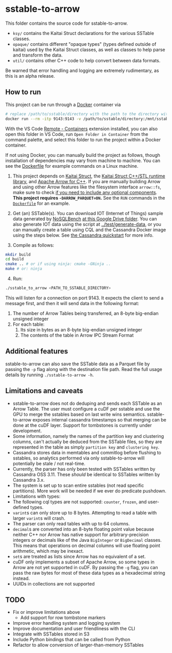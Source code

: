 # sstable-to-arrow

This folder contains the source code for sstable-to-arrow.

- `ksy/` contains the Kaitai Struct declarations for the various SSTable classes.
- `opaque/` contains different "opaque types" (types defined outside of kaitai) used by the Kaitai Struct classes, as well as classes to help parse and transform the data.
- `util/` contains other C++ code to help convert between data formats.

Be warned that error handling and logging are extremely rudimentary, as this is an alpha release.

## How to run

This project can be run through a [Docker](https://www.docker.com/) container via
```bash
# replace /path/to/sstable/directory with the path to the directory with your sstables
docker run --rm -itp 9143:9143 -v /path/to/sstable/directory:/mnt/sstables --name sstable-to-arrow datastaxlabs/sstable-to-arrow /mnt/sstables
```

With the VS Code [Remote - Containers](https://marketplace.visualstudio.com/items?itemName=ms-vscode-remote.remote-containers) extension installed, you can also open this folder in VS Code, run `Open Folder in Container` from the command palette, and select this folder to run the project within a Docker container.

If not using Docker, you can manually build the project as follows, though installation of dependencies may vary from machine to machine. You can see the [Dockerfile](Dockerfile) for example commands on a Linux machine.

1. This project depends on [Kaitai Struct](`https://kaitai.io/#download`), the [Kaitai Struct C++/STL runtime library](https://github.com/kaitai-io/kaitai_struct_cpp_stl_runtime), and [Apache Arrow for C++](http://arrow.apache.org/docs/cpp/cmake.html). If you are manually building Arrow and using other Arrow features like the filesystem interface `arrow::fs`, make sure to check [if you need to include any optional components](http://arrow.apache.org/docs/developers/cpp/building.html#optional-components). **This project requires `-DARROW_PARQUET=ON`.** See the `RUN` commands in the [`Dockerfile`](Dockerfile) for an example.

2. Get (an) SSTable(s). You can download IOT (Internet of Things) sample data generated by [NoSQLBench](http://docs.nosqlbench.io/#/) [at this Google Drive folder](https://drive.google.com/drive/folders/1y-f6rRH3OfC8AvVTNuhcmvjihnaMWN4p?usp=sharing). You can also generate IOT data using the script at [../test/generate-data](../test/generate-data), or you can manually create a table using CQL and the Cassandra Docker image using the steps below. See [the Cassandra quickstart](https://cassandra.apache.org/quickstart/) for more info.

3. Compile as follows:

```bash
mkdir build
cd build
cmake .. # or if using ninja: cmake -GNinja ..
make # or: ninja
```

4. Run:

```bash
./sstable_to_arrow <PATH_TO_SSTABLE_DIRECTORY>
```

This will listen for a connection on port 9143. It expects the client to send a
message first, and then it will send data in the following format:

1. The number of Arrow Tables being transferred, an 8-byte big-endian unsigned integer
2. For each table:
    1. Its size in bytes as an 8-byte big-endian unsigned integer
    2. The contents of the table in Arrow IPC Stream Format

## Additional features

sstable-to-arrow can also save the SSTable data as a Parquet file by passing the `-p` flag along with the destination file path. Read the full usage details by running `./sstable-to-arrow -h`.

## Limitations and caveats

- sstable-to-arrow does not do deduping and sends each SSTable as an Arrow Table. The user must configure a cuDF per sstable and use the GPU to merge the sstables based on last write wins semantics. sstable-to-arrow exposes internal cassandra timestamps so that merging can be done at the cuDF layer. Support for tombstones is currently under development.
- Some information, namely the names of the partition key and clustering columns, can't actually be deduced from the SSTable files, so they are represented in the table as simply `partition key` and `clustering key`.
- Cassandra stores data in memtables and commitlog before flushing to sstables, so analytics performed via only sstable-to-arrow will potentially be stale / not real-time.
- Currently, the parser has only been tested with SSTables written by Cassandra OSS 3.11. These *should* be identical to SSTables written by Cassandra 3.x.
- The system is set up to scan entire sstables (not read specific partitions). More work will be needed if we ever do predicate pushdown.
- Limitations with types:
- The following cql types are not supported: `counter`, `frozen`, and user-defined types.
- `varint`s can only store up to 8 bytes. Attempting to read a table with larger `varint`s will crash.
- The parser can only read tables with up to 64 columns.
- `decimal`s are converted into an 8-byte floating point value because neither C++ nor Arrow has native support for arbitrary-precision integers or decimals like of the Java `BigInteger` or `BigDecimal` classes. This means that operations on decimal columns will use floating point arithmetic, which may be inexact.
- `set`s are treated as lists since Arrow has no equivalent of a set.
- cuDF only implements a subset of Apache Arrow, so some types in Arrow are not yet supported in cuDF. By passing the `-g` flag, you can pass the raw bytes for most of these data types as a hexadecimal string instead.
- UUIDs in collections are not supported

## TODO

- Fix or improve limitations above
    - Add support for row tombstone markers
- Improve error handling system and logging system
- Improve documentation and user friendliness with the CLI
- Integrate with SSTables stored in S3
- Include Python bindings that can be called from Python
- Refactor to allow conversion of larger-than-memory SSTables
